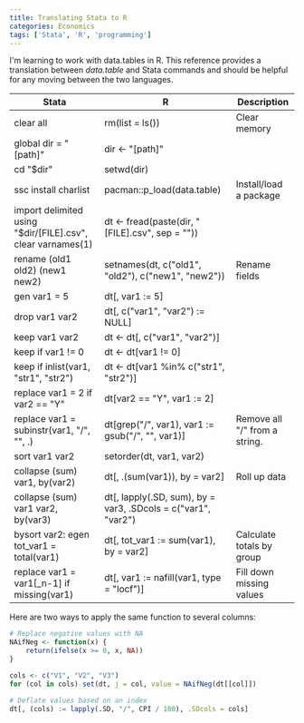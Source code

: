 ```yaml
---
title: Translating Stata to R
categories: Economics
tags: ['Stata', 'R', 'programming']
---
```


I'm learning to work with data.tables in R. This reference provides a translation between *data.table* and Stata commands and should be helpful for any moving between the two languages.


| **Stata**                                                   | **R**                                              | **Description**               |
|-------------------------------------------------------------|----------------------------------------------------|-------------------------------|
| clear all                                                   | rm(list = ls())                                    | Clear memory                  |
| global dir = "[path]"                                       | dir <- "[path]"                                    |                               |
| cd "$dir"                                                   | setwd(dir)                                         |                               |
| ssc install charlist                                        | pacman::p_load(data.table)                         | Install/load a package        |
| import delimited using "$dir/[FILE].csv", clear varnames(1) | dt <- fread(paste(dir, "[FILE].csv", sep = ""))    |                               |
| rename (old1 old2) (new1 new2)                              | setnames(dt, c("old1", "old2"), c("new1", "new2")) | Rename fields                 |
| gen var1 = 5                                                | dt[, var1 := 5]                                    |                               |
| drop var1 var2                                              | dt[, c("var1", "var2") := NULL]                    |                               |
| keep var1 var2                                              | dt <- dt[, c("var1", "var2")]                      |                               |
| keep if var1 != 0                                           | dt <- dt[var1 != 0]                                |                               |
| keep if inlist(var1, "str1", "str2")                        | dt <- dt[var1 %in% c("str1", "str2")]              |                               |
| replace var1 = 2 if var2 == "Y"                             | dt[var2 == "Y", var1 := 2]                         |                               |
| replace var1 = subinstr(var1, "/", "", .)                   | dt[grep("/", var1), var1 := gsub("/", "", var1)]   | Remove all "/" from a string. |
| sort var1 var2                                              | setorder(dt, var1, var2)                           |                               |
| collapse (sum) var1, by(var2)                               | dt[, .(sum(var1)), by = var2]                      | Roll up data                  |
| collapse (sum) var1 var2, by(var3)			      | dt[, lapply(.SD, sum), by = var3, .SDcols = c("var1", "var2") |			   |
| bysort var2: egen tot_var1 = total(var1)                    | dt[, tot_var1 := sum(var1), by = var2]             | Calculate totals by group     |
| replace var1 = var1[_n-1] if missing(var1)                  | dt[, var1 := nafill(var1, type = "locf")]          | Fill down missing values      |

Here are two ways to apply the same function to several columns:

```R
# Replace negative values with NA
NAifNeg <- function(x) {
	return(ifelse(x >= 0, x, NA))
}

cols <- c("V1", "V2", "V3")
for (col in cols) set(dt, j = col, value = NAifNeg(dt[[col]])

# Deflate values based on an index
dt[, (cols) := lapply(.SD, "/", CPI / 100), .SDcols = cols]
```


